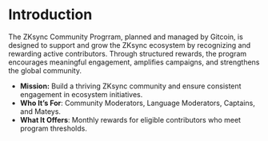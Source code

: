# Introduction

The ZKsync Community Progrram, planned and managed by Gitcoin, is designed to support and grow the ZKsync ecosystem by recognizing and rewarding active contributors. Through structured rewards, the program encourages meaningful engagement, amplifies campaigns, and strengthens the global community.

* **Mission:** Build a thriving ZKsync community and ensure consistent engagement in ecosystem initiatives.
* **Who It’s For**: Community Moderators, Language Moderators, Captains, and Mateys.
* **What It Offers**: Monthly rewards for eligible contributors who meet program thresholds.

